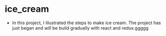 # ice_cream

- In this project, I illustrated the steps to make ice cream. The project has just began and will be build gradually with react and redux.ggggg
